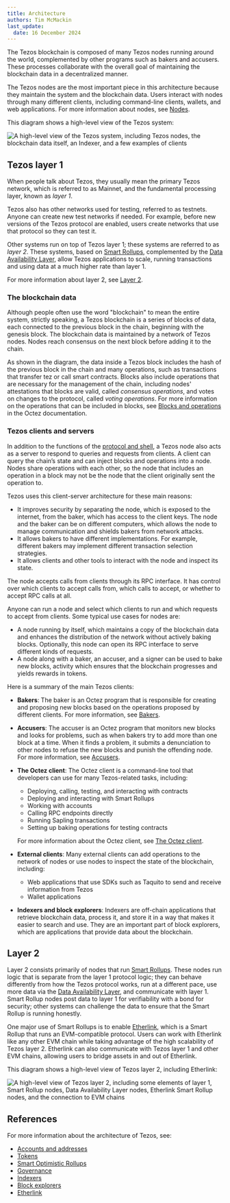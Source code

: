 ```yaml
---
title: Architecture
authors: Tim McMackin
last_update:
  date: 16 December 2024
---
```


The Tezos blockchain is composed of many Tezos nodes running around the world, complemented by other programs such as bakers and accusers.
These processes collaborate with the overall goal of maintaining the blockchain data in a decentralized manner.

The Tezos nodes are the most important piece in this architecture because they maintain the system and the blockchain data.
Users interact with nodes through many different clients, including command-line clients, wallets, and web applications.
For more information about nodes, see [Nodes](/architecture/nodes).

This diagram shows a high-level view of the Tezos system:

![A high-level view of the Tezos system, including Tezos nodes, the blockchain data itself, an Indexer, and a few examples of clients](/img/architecture/architecture-overview.png)
<!-- https://lucid.app/lucidchart/d778aa2a-ad0a-4324-b235-ed3b35742c58/edit -->

## Tezos layer 1

When people talk about Tezos, they usually mean the primary Tezos network, which is referred to as Mainnet, and the fundamental processing layer, known as _layer 1_.

Tezos also has other networks used for testing, referred to as testnets.
Anyone can create new test networks if needed.
For example, before new versions of the Tezos protocol are enabled, users create networks that use that protocol so they can test it.

Other systems run on top of Tezos layer 1; these systems are referred to as _layer 2_.
These systems, based on [Smart Rollups](/architecture/smart-rollups), complemented by the [Data Availability Layer](/architecture/data-availability-layer), allow Tezos applications to scale, running transactions and using data at a much higher rate than layer 1.

For more information about layer 2, see [Layer 2](#layer-2).

### The blockchain data

Although people often use the word "blockchain" to mean the entire system, strictly speaking, a Tezos blockchain is a series of blocks of data, each connected to the previous block in the chain, beginning with the genesis block.
The blockchain data is maintained by a network of Tezos nodes.
Nodes reach consensus on the next block before adding it to the chain.

As shown in the diagram, the data inside a Tezos block includes the hash of the previous block in the chain and many operations, such as transactions that transfer tez or call smart contracts.
Blocks also include operations that are necessary for the management of the chain, including nodes' attestations that blocks are valid, called _consensus operations_, and votes on changes to the protocol, called _voting operations_.
For more information on the operations that can be included in blocks, see [Blocks and operations](https://octez.tezos.com/docs/active/blocks_ops.html) in the Octez documentation.

### Tezos clients and servers

In addition to the functions of the [protocol and shell](/architecture/nodes#protocol-and-shell), a Tezos node also acts as a server to respond to queries and requests from clients.
A client can query the chain’s state and can inject blocks and operations into a node.
Nodes share operations with each other, so the node that includes an operation in a block may not be the node that the client originally sent the operation to.

Tezos uses this client-server architecture for these main reasons:

- It improves security by separating the node, which is exposed to the internet, from the baker, which has access to the client keys.
The node and the baker can be on different computers, which allows the node to manage communication and shields bakers from network attacks.
- It allows bakers to have different implementations.
For example, different bakers may implement different transaction selection strategies.
- It allows clients and other tools to interact with the node and inspect its state.

The node accepts calls from clients through its RPC interface.
It has control over which clients to accept calls from, which calls to accept, or whether to accept RPC calls at all.

Anyone can run a node and select which clients to run and which requests to accept from clients.
Some typical use cases for nodes are:

- A node running by itself, which maintains a copy of the blockchain data and enhances the distribution of the network without actively baking blocks.
Optionally, this node can open its RPC interface to serve different kinds of requests.
- A node along with a baker, an accuser, and a signer can be used to bake new blocks, activity which ensures that the blockchain progresses and yields rewards in tokens.

Here is a summary of the main Tezos clients:

- **Bakers**: The baker is an Octez program that is responsible for creating and proposing new blocks based on the operations proposed by different clients.
For more information, see [Bakers](/architecture/bakers).

- **Accusers**: The accuser is an Octez program that monitors new blocks and looks for problems, such as when bakers try to add more than one block at a time.
When it finds a problem, it submits a denunciation to other nodes to refuse the new blocks and punish the offending node.
For more information, see [Accusers](/architecture/accusers).

- **The Octez client**: The Octez client is a command-line tool that developers can use for many Tezos-related tasks, including:

  - Deploying, calling, testing, and interacting with contracts
  - Deploying and interacting with Smart Rollups
  - Working with accounts
  - Calling RPC endpoints directly
  - Running Sapling transactions
  - Setting up baking operations for testing contracts

  For more information about the Octez client, see [The Octez client](/developing/octez-client).

- **External clients**: Many external clients can add operations to the network of nodes or use nodes to inspect the state of the blockchain, including:

  - Web applications that use SDKs such as Taquito to send and receive information from Tezos
  - Wallet applications

- **Indexers and block explorers**: Indexers are off-chain applications that retrieve blockchain data, process it, and store it in a way that makes it easier to search and use.
They are an important part of block explorers, which are applications that provide data about the blockchain.

## Layer 2

Layer 2 consists primarily of nodes that run [Smart Rollups](/architecture/smart-rollups).
These nodes run logic that is separate from the layer 1 protocol logic; they can behave differently from how the Tezos protocol works, run at a different pace, use more data via the [Data Availability Layer](/architecture/data-availability-layer), and communicate with layer 1.
Smart Rollup nodes post data to layer 1 for verifiability with a bond for security; other systems can challenge the data to ensure that the Smart Rollup is running honestly.

One major use of Smart Rollups is to enable [Etherlink](https://etherlink.com), which is a Smart Rollup that runs an EVM-compatible protocol.
Users can work with Etherlink like any other EVM chain while taking advantage of the high scalability of Tezos layer 2.
Etherlink can also communicate with Tezos layer 1 and other EVM chains, allowing users to bridge assets in and out of Etherlink.

This diagram shows a high-level view of Tezos layer 2, including Etherlink:

![A high-level view of Tezos layer 2, including some elements of layer 1, Smart Rollup nodes, Data Availability Layer nodes, Etherlink Smart Rollup nodes, and the connection to EVM chains](/img/architecture/layer2-overview.png)
<!-- https://lucid.app/lucidchart/c46f25cf-b347-42a6-b27b-9c58324df684/edit -->

## References

For more information about the architecture of Tezos, see:

- [Accounts and addresses](/architecture/accounts)
- [Tokens](/architecture/tokens)
- [Smart Optimistic Rollups](/architecture/smart-rollups)
- [Governance](/architecture/governance)
- [Indexers](/developing/information/indexers)
- [Block explorers](/developing/information/block-explorers)
- [Etherlink](https://docs.etherlink.com)

